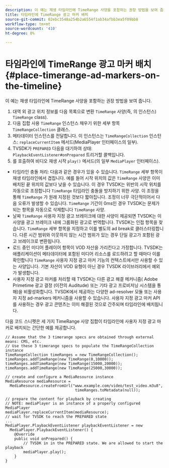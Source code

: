 ```yaml
---
description: 이 예는 재생 타임라인에 TimeRange 사양을 포함하는 권장 방법을 보여 줍니다.
title: 타임라인에 TimeRange 광고 마커 배치
source-git-commit: 02ebc3548a254b2a6554f1ab34afbb3ea5f09bb8
workflow-type: tm+mt
source-wordcount: '410'
ht-degree: 0%

---
```


# 타임라인에 TimeRange 광고 마커 배치 {#place-timerange-ad-markers-on-the-timeline}

이 예는 재생 타임라인에 TimeRange 사양을 포함하는 권장 방법을 보여 줍니다.

1. 대역 외 광고 위치 정보를 다음 목록으로 변환 `TimeRange` 사양(즉, 의 인스턴스) `TimeRange` class).
1. 다음 집합 사용 `TimeRange` 인스턴스 채우기 위한 세부 항목 `TimeRangeCollection` 클래스.
1. 메타데이터 인스턴스를 전달합니다. 이 인스턴스는 `TimeRangeCollection` 인스턴스: `replaceCurrentItem` 메서드(MediaPlayer 인터페이스의 일부).
1. TVSDK가 `PREPARED` 다음을 대기하여 상태: `PlaybackEventListener#onPrepared` 트리거할 콜백입니다.
1. 를 호출하여 비디오 재생 시작 `play()` 메서드(의 일부 `MediaPlayer` 인터페이스).

* 타임라인 충돌 처리: 다음과 같은 경우가 있을 수 있습니다. `TimeRange` 세부 항목이 재생 타임라인에서 겹칩니다. 예를 들어 시작 위치의 값은 `TimeRange` 사양은 이미 배치된 끝 위치의 값보다 낮을 수 있습니다. 이 경우 TVSDK는 위반의 시작 위치를 자동으로 조정합니다 `TimeRange` 타임라인 충돌을 방지하기 위한 사양. 이 조정을 통해 `TimeRange` 가 원래 지정된 것보다 짧아집니다. 조정이 너무 극단적이어서 다음 오류가 발생할 수 있습니다. `TimeRange` 기간이 0ms인 경우 TVSDK는 문제가 되는 항목을 자동으로 삭제합니다 `TimeRange` 사양.
* 날짜 `TimeRange` 사용자 지정 광고 브레이크에 대한 사양이 제공되면 TVSDK는 이 사양을 광고 브레이크 내에 그룹화된 광고로 번역합니다. TVSDK는 인접 항목을 찾습니다. `TimeRange` 세부 항목을 지정하고 이를 별도의 ad break로 클러스터링합니다. 다른 시간 범위와 이웃하지 않는 시간 범위가 있는 경우 단일 광고가 포함된 광고 브레이크로 변환됩니다.
* 로드 중인 미디어 플레이어 항목이 VOD 자산을 가리킨다고 가정합니다. TVSDK는 애플리케이션이 메타데이터에 포함된 미디어 리소스를 로드하려고 할 때마다 이를 확인합니다 `TimeRange` 사용자 지정 광고 마커 기능의 컨텍스트에서만 사용할 수 있는 사양입니다. 기본 자산이 VOD 유형이 아닌 경우 TVSDK 라이브러리에서 예외가 발생합니다.
* 사용자 지정 광고 마커를 처리할 때 TVSDK는 다른 광고 해결 메커니즘( Adobe Primetime 광고 결정 (이전의 Auditude) 또는 기타 광고 프로비저닝 시스템을 통해)을 비활성화합니다. TVSDK에서 제공하는 다양한 ad-resolver 모듈 또는 사용자 지정 ad-markers 메커니즘을 사용할 수 있습니다. 사용자 지정 광고 마커 API를 사용하는 경우 광고 콘텐츠는 이미 해결된 것으로 간주되며 타임라인에 배치됩니다.

다음 코드 스니펫은 세 가지 TimeRange 사양 집합이 타임라인에 사용자 지정 광고 마커로 배치되는 간단한 예를 제공합니다.

```java>
// Assume that the 3 timerange specs are obtained through external means: CMS, etc. 
// Use these 3 timerange specs to populate the TimeRangeCollection instance 
TimeRangeCollection timeRanges = new TimeRangeCollection();  
timeRanges.addTimeRange(new TimeRange(0,10000)); 
timeRanges.addTimeRange(new TimeRange(15000,20000)); 
timeRanges.addTimeRange(new TimeRange(25000,30000)); 
 
// create and configure a MediaResource instance 
MediaResource mediaResource =  
  MediaResource.createFromUrl("www.example.com/video/test_video.m3u8",  
                               timeRanges.toMetadata(null)); 
 
// prepare the content for playback by creating 
// NOTE: mediaPlayer is an instance of a properly configured MediaPlayer  
mediaPlayer.replaceCurrentItem(mediaResource); 
// wait for TVSDK to reach the PREPARED state 
... 
MediaPlayer.PlaybackEventListener playbackEventListener = new 
  MediaPlayer.PlaybackEventListener() { 
    @Override 
    public void onPrepared() { 
        // TVSDK in in the PREPARED state. We are allowed to start the playback  
        mediaPlayer.play(); 
    } 
} 
```
